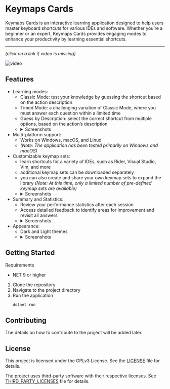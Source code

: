 # Keymaps Cards

Keymaps Cards is an interactive learning application designed to help users master keyboard 
shortcuts for various IDEs and software. Whether you’re a beginner or an expert,
Keymaps Cards provides engaging modes to enhance your productivity by learning essential 
shortcuts.

---
_(click on a link if video is missing)_

![video](https://github.com/user-attachments/assets/bc0983ec-ef15-4543-a241-702f60f5cdaf)

## Features

* Learning modes:
  * Classic Mode: test your knowledge by guessing the shortcut based on the action description
  * Timed Mode: a challenging variation of Classic Mode, where you must answer each question within a limited time
  * Guess by Description: select the correct shortcut from multiple options, based on the action’s description
  * <details>
     <summary>Screenshots</summary>
      <img src="https://github.com/user-attachments/assets/532ce743-ee36-4604-88e2-e514bb055a25" 
        width=350 alt="classic mode"/>
      <img src="https://github.com/user-attachments/assets/3a6853e9-5db8-4326-8f93-49999702c472" 
         width=350 alt="timed mode" />
      <img src="https://github.com/user-attachments/assets/e3d6c4f0-d7e5-4e0a-86cf-66ed95cac809" 
        width=350 alt="keymap mode" />
      <img src="https://github.com/user-attachments/assets/eb667f32-80b5-4f8c-94e1-7bd9f40c94fc" 
        width=350 alt="action mode" />
    </details>
* Multi-platform support:
  * Works on Windows, macOS, and Linux 
  * _(Note: The application has been tested primarily on Windows and macOS)_
* Customizable keymap sets:
  * learn shortcuts for a variety of IDEs, such as Rider, Visual Studio, Vim, and more
  * additional keymap sets can be downloaded separately 
  * you can also create and share your own keymap sets to expand the library _(Note: At this time, only a limited number of pre-defined keymap sets are available)_
  * <details>
     <summary>Screenshots</summary>
      <img src="https://github.com/user-attachments/assets/3e0371ae-08d2-4519-8e52-80ffad0601ab" 
        width=350 alt="keymaps_manager"/>
    </details>
* Summary and Statistics:
  * Review your performance statistics after each session 
  * Access detailed feedback to identify areas for improvement and revisit all answers
  * <details>
     <summary>Screenshots</summary>
      <img src="https://github.com/user-attachments/assets/b498342a-e47e-422d-8101-e3b9d05ea510" 
        width=350 alt="statistics"/>
    </details>
* Appearance:
  * Dark and Light themes
  * <details>
     <summary>Screenshots</summary>
      <img src="https://github.com/user-attachments/assets/264dbd44-049e-4d01-beeb-ae68fe2e4109" 
        width=350 alt="dark theme"/>
      <img src="https://github.com/user-attachments/assets/eb1417f4-2f72-4752-9331-29b0763109ce" 
        width=350 alt="light theme"/>
    </details>


## Getting Started

Requirements
- NET 9 or higher

1. Clone the repository
2. Navigate to the project directory
3. Run the application
    ```bash
   dotnet run
   ```
   

## Contributing

The details on how to contribute to the project will be added later.


## License

This project is licensed under the GPLv3 License. See the [LICENSE](LICENSE.md) file for details.

The project uses third-party software with their respective licenses. See [THIRD_PARTY_LICENSES](THIRD_PARTY_LICENSES.md) file for details.
